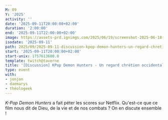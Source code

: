 ```yaml
---
M: 09
Y: '2025'
activity: ''
date: '2025-09-11T20:00:00+02:00'
duration: '2:00:00'
end: '2025-09-11T22:00:00+02:00'
image: https://assets-prd.ignimgs.com/2025/06/19/screenshot-2025-06-18-at-9-41-54-pm-1750301025760.png
isodate: '2025-09-11'
path: 2025/09/2025-09-11-discussion-kpop-demon-hunters-un-regard-chretien-occidental.md
start: '2025-09-11T20:00:00+02:00'
start-unix: 1757613600.0
template: twitch@taverne
title: '[Discussion] KPop Demon Hunters - Un regard chrétien occidental'
type: event
with:
- jonjon
- daemarys
- théologeek
---
```

*K-Pop Demon Hunters* a fait péter les scores sur Netflix. Qu'est-ce que ce film nous dit de Dieu, de la vie et de nos combats ? On en discute ensemble !